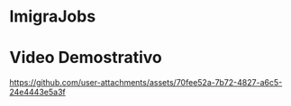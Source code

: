 # ImigraJobs


# Video Demostrativo

https://github.com/user-attachments/assets/70fee52a-7b72-4827-a6c5-24e4443e5a3f

